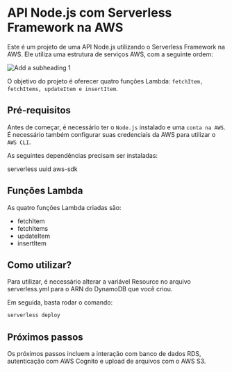 # API Node.js com Serverless Framework na AWS

Este é um projeto de uma API Node.js utilizando o Serverless Framework na AWS. Ele utiliza uma estrutura de serviços AWS, com a seguinte ordem:

![Add a subheading 1](https://user-images.githubusercontent.com/54821438/232647454-4d91cf71-78f4-4811-a36e-9f96442025a5.png)


O objetivo do projeto é oferecer quatro funções Lambda: `fetchItem, fetchItems, updateItem e insertItem`.

## Pré-requisitos
Antes de começar, é necessário ter o `Node.js` instalado e uma `conta na AWS`. É necessário também configurar suas credenciais da AWS para utilizar o `AWS CLI`.

As seguintes dependências precisam ser instaladas:

serverless
uuid
aws-sdk

## Funções Lambda
As quatro funções Lambda criadas são:

* fetchItem
* fetchItems
* updateItem
* insertItem

## Como utilizar?
Para utilizar, é necessário alterar a variável Resource no arquivo serverless.yml para o ARN do DynamoDB que você criou.

Em seguida, basta rodar o comando:

```bash
serverless deploy
```

## Próximos passos
Os próximos passos incluem a interação com banco de dados RDS, autenticação com AWS Cognito e upload de arquivos com o AWS S3.